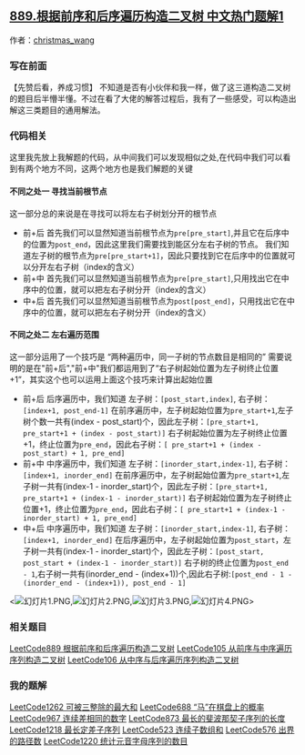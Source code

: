 ## [889.根据前序和后序遍历构造二叉树 中文热门题解1](https://leetcode.cn/problems/construct-binary-tree-from-preorder-and-postorder-traversal/solutions/100000/kan-wo-jiu-gou-liao-san-chong-bian-li-fang-shi-gou)

作者：[christmas_wang](https://leetcode.cn/u/christmas_wang)
### 写在前面
【先赞后看，养成习惯】
不知道是否有小伙伴和我一样，做了这三道构造二叉树的题目后半懵半懂。不过在看了大佬的解答过程后，我有了一些感受，可以构造出解这三类题目的通用解法。

### 代码相关
这里我先放上我解题的代码，从中间我们可以发现相似之处,在代码中我们可以看到有两个地方不同，这两个地方也是我们解题的关键
#### 不同之处一 寻找当前根节点
这一部分总的来说是在寻找可以将左右子树划分开的根节点
- 前+后
 首先我们可以显然知道当前根节点为`pre[pre_start]`,并且它在后序中的位置为`post_end`，因此这里我们需要找到能区分左右子树的节点。
 我们知道左子树的根节点为`pre[pre_start+1]`，因此只要找到它在后序中的位置就可以分开左右子树（index的含义）
- 前+中
 首先我们可以显然知道当前根节点为`pre[pre_start]`,只用找出它在中序中的位置，就可以把左右子树分开（index的含义）
- 中+后
 首先我们可以显然知道当前根节点为`post[post_end]`，只用找出它在中序中的位置，就可以把左右子树分开（index的含义）


#### 不同之处二 左右遍历范围
这一部分运用了一个技巧是 “两种遍历中，同一子树的节点数目是相同的”
需要说明的是在"前+后","前+中"我们都运用到了“右子树起始位置为左子树终止位置+1”，其实这个也可以运用上面这个技巧来计算出起始位置
- 前+后
  后序遍历中，我们知道 左子树：`[post_start,index]`, 右子树：`[index+1, post_end-1]`
  在前序遍历中，左子树起始位置为`pre_start+1`,左子树个数一共有(index - post_start)个，因此左子树：`[pre_start+1, pre_start+1 + (index - post_start)]`
  右子树起始位置为左子树终止位置+1，终止位置为`pre_end`，因此右子树：`[ pre_start+1 + (index - post_start) + 1, pre_end]`
- 前+中
  中序遍历中，我们知道 左子树：`[inorder_start,index-1]`, 右子树：`[index+1, inorder_end]`
  在前序遍历中，左子树起始位置为`pre_start+1`,左子树一共有(index-1 - inorder_start)个，因此左子树：`[pre_start+1, pre_start+1 + (index-1 - inorder_start)]`
  右子树起始位置为左子树终止位置+1，终止位置为`pre_end`，因此右子树：`[ pre_start+1 + (index-1 - inorder_start) + 1, pre_end]`
- 中+后
  中序遍历中，我们知道 左子树：`[inorder_start,index-1]`, 右子树：`[index+1, inorder_end]`
  在后序遍历中，左子树起始位置为`post_start`，左子树一共有(index-1 - inorder_start)个，因此左子树：`[post_start, post_start + (index-1 - inorder_start)]`
  右子树的终止位置为`post_end - 1`,右子树一共有(inorder_end - (index+1))个,因此右子树:`[post_end - 1 - (inorder_end - (index+1)), post_end - 1]`

<![幻灯片1.PNG](https://pic.leetcode-cn.com/3fdcb62791ffff37a1f04511ef386da4e3aaf1d7417c48d0861d5c5903070ed9-%E5%B9%BB%E7%81%AF%E7%89%871.PNG),![幻灯片2.PNG](https://pic.leetcode-cn.com/da0579653aa42c32b824a0cbabefb4f3a3ed8bf7a761f1d512467649d959fa2a-%E5%B9%BB%E7%81%AF%E7%89%872.PNG),![幻灯片3.PNG](https://pic.leetcode-cn.com/30c31a015a3aa473fbede48ec6044afec542cc5443ba31cb0eb81769a8245088-%E5%B9%BB%E7%81%AF%E7%89%873.PNG),![幻灯片4.PNG](https://pic.leetcode-cn.com/2af484d91fc681d752b70dd20d30f63fb0647e3f55eb1dfd55c49eb2f559f82c-%E5%B9%BB%E7%81%AF%E7%89%874.PNG)>
### 相关题目
[LeetCode889 根据前序和后序遍历构造二叉树](https://leetcode-cn.com/problems/construct-binary-tree-from-preorder-and-postorder-traversal/)
[LeetCode105 从前序与中序遍历序列构造二叉树](https://leetcode-cn.com/problems/construct-binary-tree-from-preorder-and-inorder-traversal/)
[LeetCode106 从中序与后序遍历序列构造二叉树](https://leetcode-cn.com/problems/construct-binary-tree-from-inorder-and-postorder-traversal/)
### 我的题解
[LeetCode1262 可被三整除的最大和](https://leetcode-cn.com/problems/greatest-sum-divisible-by-three/solution/dong-tai-gui-hua-yu-zhuang-tai-zhuan-yi-by-christm/)
[LeetCode688 “马”在棋盘上的概率](https://leetcode-cn.com/problems/knight-probability-in-chessboard/solution/zhuang-tai-ji-de-zai-ci-ying-yong-by-christmas_wan/)
[LeetCode967 连续差相同的数字](https://leetcode-cn.com/problems/numbers-with-same-consecutive-differences/solution/cun-chu-kong-jian-ke-bian-de-dpshu-zu-by-christmas/)
[LeetCode873 最长的斐波那契子序列的长度](https://leetcode-cn.com/problems/length-of-longest-fibonacci-subsequence/solution/zhuang-tai-ding-yi-hen-shi-zhong-yao-by-christmas_/)
[LeetCode1218 最长定差子序列](https://leetcode-cn.com/problems/longest-arithmetic-subsequence-of-given-difference/solution/yi-dao-jian-dan-de-dong-tai-gui-hua-de-you-hua-wen/)
[LeetCode523 连续子数组和](https://leetcode-cn.com/problems/continuous-subarray-sum/solution/qian-zhui-he-yu-intmapde-zai-ci-ying-yong-by-chris/)
[LeetCode576 出界的路径数](https://leetcode-cn.com/problems/out-of-boundary-paths/solution/zhuang-tai-ji-du-shi-zhuang-tai-ji-by-christmas_wa/)
[LeetCode1220 统计元音字母序列的数目](https://leetcode-cn.com/problems/count-vowels-permutation/solution/dang-wo-men-zai-tan-dong-tai-gui-hua-de-shi-hou-wo/)